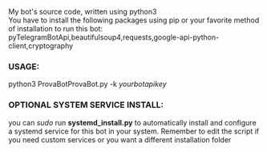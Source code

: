 My bot's source code, written using python3<br>
You have to install the following packages using pip or your favorite method of installation to run this bot:<br>
pyTelegramBotApi,beautifulsoup4,requests,google-api-python-client,cryptography
<h3><b>USAGE:</b></h3>
python3 ProvaBotProvaBot.py -k <i>yourbotapikey</i><br>
<h3><b>OPTIONAL SYSTEM SERVICE INSTALL:</b></h3>
you can <i>sudo</i> run <b>systemd_install.py</b> to automatically install and configure a systemd service for this bot in your system. Remember to edit the script if you need custom services or you want a different installation folder
